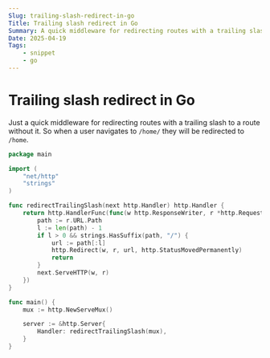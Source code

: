 ```yaml
---
Slug: trailing-slash-redirect-in-go
Title: Trailing slash redirect in Go
Summary: A quick middleware for redirecting routes with a trailing slash to a route without it.
Date: 2025-04-19
Tags:
    - snippet
    - go
---
```


# Trailing slash redirect in Go

Just a quick middleware for redirecting routes with a trailing slash to a route without it.
So when a user navigates to `/home/` they will be redirected to `/home`.

```go
package main

import (
	"net/http"
	"strings"
)

func redirectTrailingSlash(next http.Handler) http.Handler {
	return http.HandlerFunc(func(w http.ResponseWriter, r *http.Request) {
		path := r.URL.Path
		l := len(path) - 1
		if l > 0 && strings.HasSuffix(path, "/") {
			url := path[:l]
			http.Redirect(w, r, url, http.StatusMovedPermanently)
			return
		}
		next.ServeHTTP(w, r)
	})
}

func main() {
	mux := http.NewServeMux()

	server := &http.Server{
		Handler: redirectTrailingSlash(mux),
	}
}
```
